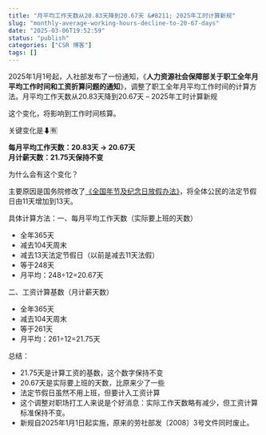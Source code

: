 ```yaml
---
title: "月平均工作天数从20.83天降到20.67天 &#8211; 2025年工时计算新规"
slug: "monthly-average-working-hours-decline-to-20-67-days"
date: "2025-03-06T19:52:59"
status: "publish"
categories: ["CSR 博客"]
tags: []
---
```


2025年1月1号起，人社部发布了一份通知，《**人力资源社会保障部关于职工全年月平均工作时间和工资折算问题的通知**》，调整了职工全年月平均工作时间的计算方法。月平均工作天数从20.83天降到20.67天 – 2025年工时计算新规

这个变化，将影响到工作时间核算。

关键变化是⬇🈶

**每月平均工作天数：20.83天 → 20.67天**  
**月计薪天数：21.75天保持不变**

为什么会有这个变化？

主要原因是国务院修改了[《全国年节及纪念日放假办法》](https://mp.weixin.qq.com/s?__biz=Mzg2Mzk3OTQ5OQ==&mid=2247484843&idx=1&sn=02300a465b36e2593bffd2cd867071fa&scene=21#wechat_redirect)，将全体公民的法定节假日由11天增加到13天。

具体计算方法：一、每月平均工作天数（实际要上班的天数）

*   全年365天
*   减去104天周末
*   减去13天法定节假日（以前是减去11天法假）
*   等于248天
*   月平均：248÷12=20.67天

二、工资计算基数（月计薪天数）

*   全年365天
*   减去104天周末
*   等于261天
*   月平均：261÷12=21.75天

总结：

*   21.75天是计算工资的基数，这个数字保持不变
*   20.67天是实际要上班的天数，比原来少了一些
*   法定节假日虽然不用上班，但要计入工资计算
*   这个调整对职场打工人来说是个好消息：实际工作天数略有减少，但工资计算标准保持不变。
*   新规自2025年1月1日起实施，原来的劳社部发〔2008〕3号文件同时废止。
